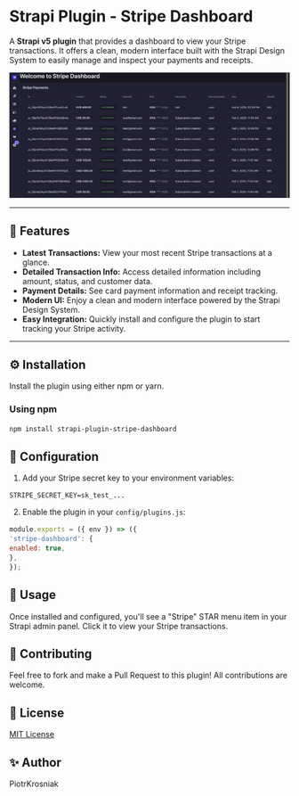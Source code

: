 # Strapi Plugin - Stripe Dashboard

A **Strapi v5 plugin** that provides a dashboard to view your Stripe transactions. It offers a clean, modern interface built with the Strapi Design System to easily manage and inspect your payments and receipts.

![Dashboard](dashboard.png)


---

## 🚀 Features

- **Latest Transactions:** View your most recent Stripe transactions at a glance.
- **Detailed Transaction Info:** Access detailed information including amount, status, and customer data.
- **Payment Details:** See card payment information and receipt tracking.
- **Modern UI:** Enjoy a clean and modern interface powered by the Strapi Design System.
- **Easy Integration:** Quickly install and configure the plugin to start tracking your Stripe activity.

---

## ⚙️ Installation

Install the plugin using either npm or yarn.

### Using npm

```bash
npm install strapi-plugin-stripe-dashboard
```
## 🔧 Configuration

1. Add your Stripe secret key to your environment variables:

```JS
STRIPE_SECRET_KEY=sk_test_...
```
2. Enable the plugin in your `config/plugins.js`:


```javascript
module.exports = ({ env }) => ({
'stripe-dashboard': {
enabled: true,
},
});
```

## 🎯 Usage

Once installed and configured, you'll see a "Stripe" STAR menu item in your Strapi admin panel. Click it to view your Stripe transactions.

## 🤝 Contributing

Feel free to fork and make a Pull Request to this plugin! All contributions are welcome.

## 📝 License

[MIT License](LICENSE)

## ✨ Author

PiotrKrosniak 